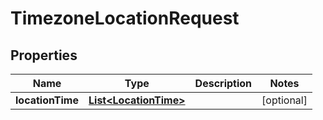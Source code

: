 

# TimezoneLocationRequest


## Properties

Name | Type | Description | Notes
------------ | ------------- | ------------- | -------------
**locationTime** | [**List&lt;LocationTime&gt;**](LocationTime.md) |  |  [optional]



